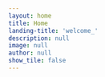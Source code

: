 ```yaml
---
layout: home
title: Home
landing-title: 'welcome_'
description: null
image: null
author: null
show_tile: false
---
```

